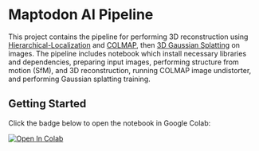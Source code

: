 # Maptodon AI Pipeline

This project contains the pipeline for performing 3D reconstruction using [Hierarchical-Localization](https://github.com/cvg/Hierarchical-Localization) and [COLMAP](https://colmap.github.io/), then [3D Gaussian Splatting](https://repo-sam.inria.fr/fungraph/3d-gaussian-splatting/) on images. The pipeline includes notebook which install necessary libraries and dependencies, preparing input images, performing structure from motion (SfM), and 3D reconstruction, running COLMAP image undistorter, and performing Gaussian splatting training.

## Getting Started

Click the badge below to open the notebook in Google Colab:

[![Open In Colab](https://colab.research.google.com/assets/colab-badge.svg)](https://colab.research.google.com/github/tedai-hackathon/maptodonblob/main/AI_pipeline/pipeline_notebook.ipynb)
